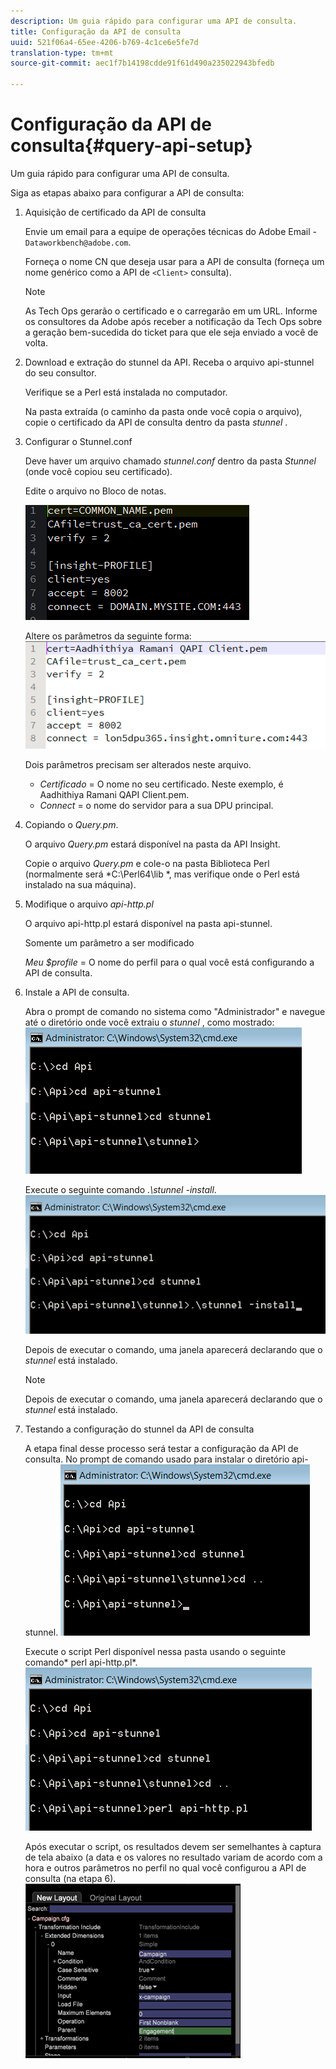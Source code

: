```yaml
---
description: Um guia rápido para configurar uma API de consulta.
title: Configuração da API de consulta
uuid: 521f06a4-65ee-4206-b769-4c1ce6e5fe7d
translation-type: tm+mt
source-git-commit: aec1f7b14198cdde91f61d490a235022943bfedb

---
```



# Configuração da API de consulta{#query-api-setup}

Um guia rápido para configurar uma API de consulta.

Siga as etapas abaixo para configurar a API de consulta:

1. Aquisição de certificado da API de consulta

   Envie um email para a equipe de operações técnicas do Adobe Email - `Dataworkbench@adobe.com`.

   Forneça o nome CN que deseja usar para a API de consulta (forneça um nome genérico como a API de `<Client>` consulta).

   >[!NOTE]
   >
   >As Tech Ops gerarão o certificado e o carregarão em um URL. Informe os consultores da Adobe após receber a notificação da Tech Ops sobre a geração bem-sucedida do ticket para que ele seja enviado a você de volta.

1. Download e extração do stunnel da API. Receba o arquivo api-stunnel do seu consultor.

   Verifique se a Perl está instalada no computador.

   Na pasta extraída (o caminho da pasta onde você copia o arquivo), copie o certificado da API de consulta dentro da pasta *stunnel* .

1. Configurar o Stunnel.conf

   Deve haver um arquivo chamado *stunnel.conf* dentro da pasta *Stunnel* (onde você copiou seu certificado).

   Edite o arquivo no Bloco de notas.

   ![](assets/dwb_impl_API1.png)

   Altere os parâmetros da seguinte forma: ![](assets/dwb_impl_API2.png)

   Dois parâmetros precisam ser alterados neste arquivo.

   * *Certificado* = O nome no seu certificado. Neste exemplo, é Aadhithiya Ramani QAPI Client.pem.
   * *Connect* = o nome do servidor para a sua DPU principal.

1. Copiando o *Query.pm*.

   O arquivo *Query.pm* estará disponível na pasta da API Insight.

   Copie o arquivo *Query.pm* e cole-o na pasta Biblioteca Perl (normalmente será *C:\Perl64\lib *, mas verifique onde o Perl está instalado na sua máquina).

1. Modifique o arquivo *api-http.pl*

   O arquivo api-http.pl estará disponível na pasta api-stunnel.

   Somente um parâmetro a ser modificado

   *Meu $profile* = O nome do perfil para o qual você está configurando a API de consulta.

1. Instale a API de consulta.

   Abra o prompt de comando no sistema como &quot;Administrador&quot; e navegue até o diretório onde você extraiu o *stunnel* , como mostrado: ![](assets/dwb_impl_API3.png)

   Execute o seguinte comando *.\stunnel -install*. ![](assets/dwb_impl_API4.png)

   Depois de executar o comando, uma janela aparecerá declarando que o *stunnel* está instalado.

   >[!NOTE]
   >
   >Depois de executar o comando, uma janela aparecerá declarando que o *stunnel* está instalado.

1. Testando a configuração do stunnel da API de consulta

   A etapa final desse processo será testar a configuração da API de consulta. No prompt de comando usado para instalar o diretório api-stunnel. ![](assets/dwb_impl_API5.png)

   Execute o script Perl disponível nessa pasta usando o seguinte comando* perl api-http.pl*. ![](assets/dwb_impl_API6.png)

   Após executar o script, os resultados devem ser semelhantes à captura de tela abaixo (a data e os valores no resultado variam de acordo com a hora e outros parâmetros no perfil no qual você configurou a API de consulta (na etapa 6). ![](assets/dwb_impl_API7.png)

